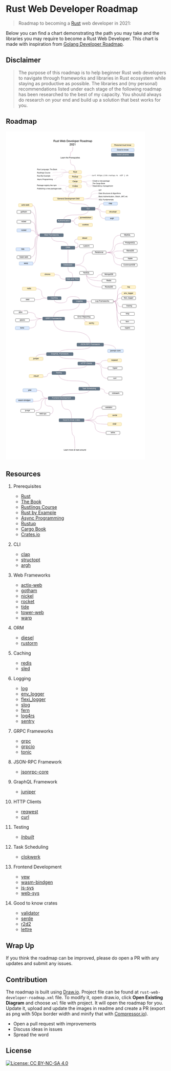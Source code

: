 # Rust Web Developer Roadmap

> Roadmap to becoming a [Rust](https://www.rust-lang.org/) web developer in 2021:

Below you can find a chart demonstrating the path you may take and the libraries you may require to become a Rust Web Developer. This chart is made with inspiration from [Golang Developer Roadmap](https://github.com/Alikhll/golang-developer-roadmap/).

## Disclaimer

> The purpose of this roadmap is to help beginner Rust web developers to navigate through frameworks and libraries in Rust ecosystem while staying as productive as possible. The libraries and (my personal) recommendations listed under each stage of the following roadmap has been researched to the best of my capacity. You should always do research on your end and build up a solution that best works for you.

## Roadmap

![Roadmap](./rust-web-developer-roadmap.png)

## Resources

1. Prerequisites

   - [Rust](https://www.rust-lang.org/)
   - [The Book](https://doc.rust-lang.org/book/)
   - [Rustlings Course](https://github.com/rust-lang/rustlings/)
   - [Rust by Example](https://doc.rust-lang.org/stable/rust-by-example/)
   - [Async Programming](https://rust-lang.github.io/async-book/)
   - [Rustup](https://www.rust-lang.org/tools/install)
   - [Cargo Book](https://doc.rust-lang.org/cargo/index.html)
   - [Crates.io](https://crates.io/)

2. CLI

   - [clap](https://crates.io/crates/clap)
   - [structopt](https://crates.io/crates/structopt)
   - [argh](https://crates.io/crates/argh)

3. Web Frameworks

   - [actix-web](https://crates.io/crates/actix-web)
   - [gotham](https://crates.io/crates/gotham)
   - [nickel](https://crates.io/crates/nickel)
   - [rocket](https://crates.io/crates/rocket)
   - [tide](https://crates.io/crates/tide)
   - [tower-web](https://crates.io/crates/tower-web)
   - [warp](https://crates.io/crates/warp)

4. ORM

   - [diesel](https://crates.io/crates/diesel)
   - [rustorm](https://crates.io/crates/rustorm)

5. Caching

   - [redis](https://crates.io/crates/redis)
   - [sled](https://crates.io/crates/sled)

6. Logging

   - [log](https://crates.io/crates/log)
   - [env_logger](https://crates.io/crates/env_logger)
   - [flexi_logger](https://crates.io/crates/flexi_logger)
   - [slog](https://crates.io/crates/slog)
   - [fern](https://crates.io/crates/fern)
   - [log4rs](https://crates.io/crates/log4rs)
   - [sentry](https://crates.io/crates/sentry)

7. GRPC Frameworks

   - [grpc](https://crates.io/crates/grpc)
   - [grpcio](https://crates.io/crates/grpcio)
   - [tonic](https://crates.io/crates/tonic)

8. JSON-RPC Framework

   - [jsonrpc-core](https://crates.io/crates/jsonrpc-core)

9. GraphQL Framework

   - [juniper](https://crates.io/crates/juniper)

10. HTTP Clients

    - [reqwest](https://crates.io/crates/reqwest)
    - [curl](https://crates.io/crates/curl)

11. Testing

    - _[Inbuilt](https://doc.rust-lang.org/book/ch11-00-testing.html)_

12. Task Scheduling

    - [clokwerk](https://crates.io/crates/clokwerk)

13. Frontend Development

    - [yew](https://crates.io/crates/yew)
    - [wasm-bindgen](https://crates.io/crates/wasm-bindgen)
    - [js-sys](https://crates.io/crates/js-sys)
    - [web-sys](https://crates.io/crates/web-sys)

14. Good to know crates
    - [validator](https://crates.io/crates/validator)
    - [serde](https://crates.io/crates/serde)
    - [r2d2](https://crates.io/crates/r2d2)
    - [lettre](https://crates.io/crates/lettre)

## Wrap Up

If you think the roadmap can be improved, please do open a PR with any updates and submit any issues.

## Contribution

The roadmap is built using [Draw.io](https://www.draw.io/). Project file can be found at `rust-web-developer-roadmap.xml` file. To modify it, open draw.io, click **Open Existing Diagram** and choose `xml` file with project. It will open the roadmap for you. Update it, upload and update the images in readme and create a PR (export as png with 50px border width and minify that with [Compressor.io](https://compressor.io/compress)).

- Open a pull request with improvements
- Discuss ideas in issues
- Spread the word

## License

[![License: CC BY-NC-SA 4.0](https://img.shields.io/badge/License-CC%20BY--NC--SA%204.0-lightgrey.svg)](https://creativecommons.org/licenses/by-nc-sa/4.0/)
